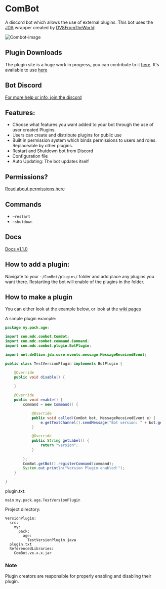 # ComBot
A discord bot which allows the use of external plugins. This bot uses the [JDA](https://github.com/DV8FromTheWorld/JDA) wrapper created by [DV8FromTheWorld](https://github.com/DV8FromTheWorld)

![Combot-image](https://memedistributionco.github.io/img/combot.png)

## Plugin Downloads

The plugin site is a huge work in progress, you can contribute to it [here](https://github.com/MemeDistributionCo/CombotPluginSite).
It's available to use [here](https://memedistributionco.github.io/combot/)

## Bot Discord
[For more help or info, join the discord](https://discord.gg/kgpguGh)

## Features:
- Choose what features you want added to your bot through the use of user created Plugins.
- Users can create and distribute plugins for public use
- Built in permission system which binds permissions to users and roles. Replaceable by other plugins.
- Restart and Shutdown bot from Discord
- Configuration file
- Auto Updating: The bot updates itself

## Permissions?
[Read about permissions here](https://github.com/MemeDistributionCo/ComBot/wiki/Permissions)

## Commands
- `~restart`
- `~shutdown`

## Docs
[Docs v1.1.0](https://memedistributionco.github.io/docs/ComBot/v1.1.0/index.html)

## How to add a plugin:

Navigate to your `~/ComBot/plugins/` folder and add place any plugins you want there. Restarting the bot will enable of the plugins in the folder.

## How to make a plugin

You can either look at the example below, or look at the [wiki pages](https://github.com/MemeDistributionCo/ComBot/wiki)

A simple plugin example:
```Java
package my.pack.age;

import com.mdc.combot.ComBot;
import com.mdc.combot.command.Command;
import com.mdc.combot.plugin.BotPlugin;

import net.dv8tion.jda.core.events.message.MessageReceivedEvent;

public class TestVersionPlugin implements BotPlugin {

	@Override
	public void disable() {
  
	}

	@Override
	public void enable() {
		command = new Command() {

			@Override
			public void called(ComBot bot, MessageReceivedEvent e) {
				e.getTextChannel().sendMessage("Bot version: " + bot.getVersion() + "!").complete();
			}

			@Override
			public String getLabel() {
				return "version";
			}
			
		};
		ComBot.getBot().registerCommand(command);
		System.out.println("Version Plugin enabled!");
	}

}
```

plugin.txt:
```
main:my.pack.age.TestVersionPlugin
```

Project directory:
```
VersionPlugin:
  src:
    my:
      pack:
        age:
          TestVersionPlugin.java
  plugin.txt
  ReferencedLibraries:
    ComBot.vx.x.x.jar
```

### Note
Plugin creators are responsible for properly enabling and disabling their plugin.
